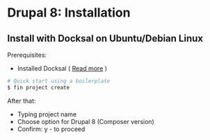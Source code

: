# Drupal 8: Installation

## Install with Docksal on Ubuntu/Debian Linux

Prerequisites:

* Installed Docksal ( [Read more](../docksal/installation.md) )

```bash
# Quick start using a boilerplate
$ fin project create
```

After that:
* Typing project name
* Choose option for Drupal 8 (Composer version)
* Confirm: y - to proceed
